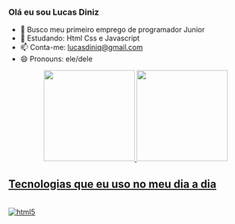  ### Olá eu sou Lucas Diniz

- 🔭 Busco meu primeiro emprego de programador Junior
- 🌱 Estudando: Html Css e Javascript
- 📫 Conta-me: lucasdiniq@gmail.com
- 😄 Pronouns: ele/dele


<div align="center">
  <a href="https://github.com/rafaballerini">
  <img height="180em" src="https://github-readme-stats.vercel.app/api?username=lucasdinizq&show_icons=true&theme=tokyonight&include_all_commits=true&count_private=true"/>
  <img height="180em" src="https://github-readme-stats.vercel.app/api/top-langs/?username=lucasdinizq&layout=compact&langs_count=7&theme=tokyonight"/>
</div>
  
## Tecnologias que eu uso no meu dia a dia
  
  <div style="display: inline_block"></br>
  <img align="center" alt="html5" src=""
  </div>

  
  
